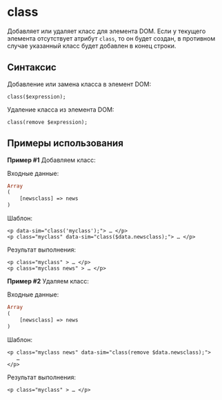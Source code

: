 # class

Добавляет или удаляет класс для элемента DOM. Если у текущего элемента отсутствует атрибут `class`, то он будет создан, в противном случае указанный класс будет добавлен в конец строки.

## **Синтаксис**

Добавление или замена класса в элемент DOM:

```text
class($expression);
```

Удаление класса из элемента DOM:

```text
class(remove $expression);
```

## Примеры использования

**Пример \#1** Добавляем класс:

Входные данные:

```php
Array
(
    [newsclass] => news
)
```

Шаблон:

```markup
<p data-sim="class('myclass');"> … </p>
<p class="myclass" data-sim="class($data.newsclass);"> … </p>​
```

Результат выполнения:

```markup
<p class="myclass" > … </p>
<p class="myclass news" > … </p>​
```

**Пример \#2** Удаляем класс:

Входные данные:

```php
Array
(
    [newsclass] => news
)
```

Шаблон:

```markup
<p class="myclass news" data-sim="class(remove $data.newsclass);"> 
   … 
</p>​
```

Результат выполнения:

```markup
<p class="myclass" > … </p>​
```


